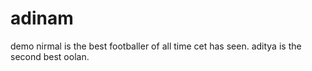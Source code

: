 # adinam
demo
nirmal is the best footballer of all time cet has seen.
aditya is the second best oolan.